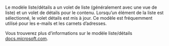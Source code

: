 ﻿Le modèle liste/détails a un volet de liste (généralement avec une vue de liste) et un volet de détails pour le contenu. Lorsqu’un élément de la liste est sélectionné, le volet détails est mis à jour. Ce modèle est fréquemment utilisé pour les e-mails et les carnets d’adresses.

Vous trouverez plus d’informations sur le modèle liste/détails [docs.microsoft.com](https://docs.microsoft.com/windows/uwp/design/controls-and-patterns/list-details).